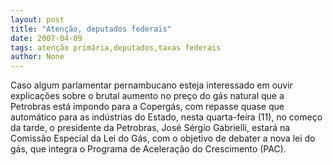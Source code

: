 ```yaml
---
layout: post
title: "Atenção, deputados federais"
date: 2007-04-09
tags: atenção primária,deputados,taxas federais
author: None
---
```

Caso algum parlamentar pernambucano esteja interessado em ouvir explicações sobre o brutal aumento no preço do gás natural que a Petrobras está impondo para a Copergás, com repasse quase que automático para as indústrias do Estado, nesta quarta-feira (11), no começo da tarde, o presidente da Petrobras, José Sérgio Gabrielli, estará na Comissão Especial da Lei do Gás, com o objetivo de debater a nova lei do gás, que integra o Programa de Aceleração do Crescimento (PAC). 